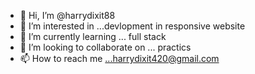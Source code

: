 - 👋 Hi, I’m @harrydixit88
- 👀 I’m interested in ...devlopment in responsive website
- 🌱 I’m currently learning ... full stack
- 💞️ I’m looking to collaborate on ... practics
- 📫 How to reach me ...harrydixit420@gmail.com

<!---
harrydixit88/harrydixit88 is a ✨ special ✨ repository because its `README.md` (this file) appears on your GitHub profile.
You can click the Preview link to take a look at your changes.
--->

